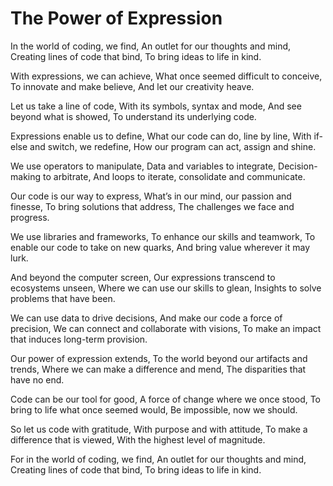 # The Power of Expression

In the world of coding, we find,
An outlet for our thoughts and mind,
Creating lines of code that bind, 
To bring ideas to life in kind. 

With expressions, we can achieve,
What once seemed difficult to conceive,
To innovate and make believe,
And let our creativity heave. 

Let us take a line of code,
With its symbols, syntax and mode,
And see beyond what is showed,
To understand its underlying code. 

Expressions enable us to define,
What our code can do, line by line,
With if-else and switch, we redefine,
How our program can act, assign and shine. 

We use operators to manipulate,
Data and variables to integrate,
Decision-making to arbitrate,
And loops to iterate, consolidate and communicate. 

Our code is our way to express,
What’s in our mind, our passion and finesse,
To bring solutions that address, 
The challenges we face and progress. 

We use libraries and frameworks,
To enhance our skills and teamwork,
To enable our code to take on new quarks,
And bring value wherever it may lurk. 

And beyond the computer screen,
Our expressions transcend to ecosystems unseen,
Where we can use our skills to glean,
Insights to solve problems that have been. 

We can use data to drive decisions,
And make our code a force of precision,
We can connect and collaborate with visions, 
To make an impact that induces long-term provision. 

Our power of expression extends,
To the world beyond our artifacts and trends,
Where we can make a difference and mend,
The disparities that have no end. 

Code can be our tool for good,
A force of change where we once stood,
To bring to life what once seemed would,
Be impossible, now we should. 

So let us code with gratitude,
With purpose and with attitude,
To make a difference that is viewed,
With the highest level of magnitude. 

For in the world of coding, we find,
An outlet for our thoughts and mind,
Creating lines of code that bind,
To bring ideas to life in kind.